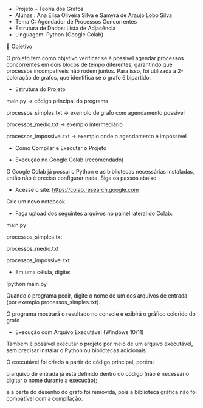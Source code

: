 - Projeto – Teoria dos Grafos
- Alunas : Ana Elisa Oliveira Silva e Samyra de Araujo Lobo Silva
- Tema C: Agendador de Processos Concorrentes
- Estrutura de Dados: Lista de Adjacência
- Linguagem: Python (Google Colab)

🎯 Objetivo

O projeto tem como objetivo verificar se é possível agendar processos concorrentes em dois blocos de tempo diferentes, garantindo que processos incompatíveis não rodem juntos.
Para isso, foi utilizada a 2-coloração de grafos, que identifica se o grafo é bipartido.

* Estrutura do Projeto

main.py → código principal do programa

processos_simples.txt → exemplo de grafo com agendamento possível

processos_medio.txt → exemplo intermediário

processos_impossivel.txt → exemplo onde o agendamento é impossível


* Como Compilar e Executar o Projeto 
- Execução no Google Colab (recomendado)

O Google Colab já possui o Python e as bibliotecas necessárias instaladas, então não é preciso configurar nada.
Siga os passos abaixo:

- Acesse o site: https://colab.research.google.com
 
Crie um novo notebook.

- Faça upload dos seguintes arquivos no painel lateral do Colab:

main.py

processos_simples.txt

processos_medio.txt

processos_impossivel.txt

- Em uma célula, digite:

!python main.py


Quando o programa pedir, digite o nome de um dos arquivos de entrada (por exemplo processos_simples.txt).

O programa mostrará o resultado no console e exibirá o gráfico colorido do grafo


- Execução com Arquivo Executável (Windows 10/11)

Também é possível executar o projeto por meio de um arquivo executável, sem precisar instalar o Python ou bibliotecas adicionais.

O executável foi criado a partir do código principal, porém:

o arquivo de entrada já está definido dentro do código (não é necessário digitar o nome durante a execução);

e a parte do desenho do grafo foi removida, pois a biblioteca gráfica não foi compatível com a compilação.